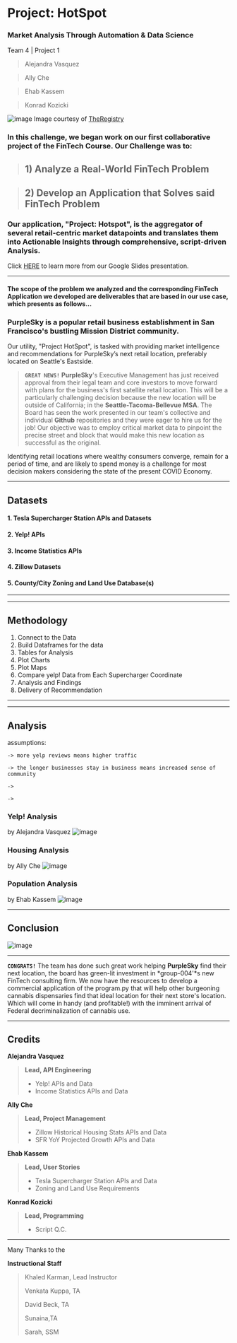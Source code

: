 # Project: HotSpot
### Market Analysis Through Automation & Data Science

Team 4 | Project 1
>Alejandra Vasquez 

>Ally Che

>Ehab Kassem

>Konrad Kozicki

![image](https://i1.wp.com/news.theregistryps.com/wp-content/uploads/2018/07/Eastside.jpeg?fit=1000%2C548&ssl=1) Image courtesy of [TheRegistry](https://news.theregistryps.com/) 

### In this challenge, we began work on our first collaborative project of the FinTech Course. Our Challenge was to: 
>  ## 1) Analyze a Real-World FinTech Problem

> ## 2) Develop an Application that Solves said FinTech Problem 

### Our application, "Project: Hotspot", is the aggregator of several retail-centric market datapoints and translates them into Actionable Insights through comprehensive, script-driven Analysis. 

Click [HERE](https://github.com/sfkonrad/004.01-proj-group4/blob/konrad/M8_Challenge_Submission/Documentation/Group%204%20Project%20Presentation.pdf) to learn more from our Google Slides presentation.

---

#### The scope of the problem we analyzed and the corresponding FinTech Application we developed are deliverables that are based in our use case, which presents as follows...


### **PurpleSky** is a popular retail business establishment in San Francisco's bustling Mission District community.

Our utility, "Project HotSpot", is tasked with providing market intelligence and recommendations for PurpleSky’s next retail location, preferably located on Seattle's Eastside.

> **`GREAT NEWS!`** **PurpleSky**'s Executive Management has just received approval from their legal team and core investors to move forward with plans for the business's first satellite retail location. This will be a particularly challenging decision because the new location will be outside of California; in the **Seattle-Tacoma-Bellevue MSA**. The Board has seen the work presented in our team's collective and individual **Github** repositories and they were eager to hire us for the job! Our objective was to employ critical market data to pinpoint the precise street and block that would make this new location as successful as the original.

Identifying retail locations where wealthy consumers converge, remain for a period of time, and are likely to spend money is a challenge for most decision makers considering the state of the present COVID Economy.

---

## Datasets

#### 1. **Tesla Supercharger Station APIs and Datasets**
#### 2. **Yelp! APIs**
#### 3. **Income Statistics APIs**
#### 4. **Zillow Datasets**
#### 5. **County/City Zoning and Land Use Database(s)**

---



---
## Methodology

1. Connect to the Data 
2. Build Dataframes for the data 
3. Tables for Analysis
4. Plot Charts
5. Plot Maps
6. Compare yelp! Data from Each Supercharger Coordinate 
7. Analysis and Findings 
8. Delivery of Recommendation

---
---
## Analysis


assumptions:
    
    -> more yelp reviews means higher traffic
    
    -> the longer businesses stay in business means increased sense of community
    
    -> 
    
    -> 

### Yelp! Analysis 
 by Alejandra Vasquez
![image](https://github.com/sfkonrad/004.01-proj-group4/blob/konrad/M8_Challenge_Submission/Documentation/Images/SharedScreenshot_yelpchart_01.jpg)



### Housing Analysis 
 by Ally Che
![image](https://github.com/sfkonrad/004.01-proj-group4/blob/konrad/M8_Challenge_Submission/Documentation/Images/SharedScreenshot_ZillowChart_01.jpg)



### Population Analysis 
 by Ehab Kassem
![image](https://github.com/sfkonrad/004.01-proj-group4/blob/main/M8_Challenge_Submission/Documentation/Images/SharedScreenshot_RedmondPopChart_01.jpg)



---
## Conclusion

![image](https://github.com/sfkonrad/004.01-proj-group4/blob/konrad/M8_Challenge_Submission/Documentation/Images/SharedScreenshot_Recommendation_01.jpg)

---

**`CONGRATS!`** The team has done such great work helping **PurpleSky** find their next location, the board has green-lit investment in *group-004'*s new FinTech consulting firm. We now have the resources to develop a commercial application of the program.py that will help other burgeoning cannabis dispensaries find that ideal location for their next store's location. Which will come in handy (and profitable!) with the imminent arrival of Federal decriminalization of cannabis use.

---
## Credits 

**Alejandra Vasquez**
> **Lead, API Engineering**
> - Yelp! APIs and Data
> - Income Statistics APIs and Data


**Ally Che**
> **Lead, Project Management**
> - Zillow Historical Housing Stats APIs and Data
> - SFR YoY Projected Growth APIs and Data


**Ehab Kassem**
> **Lead, User Stories**
> - Tesla Supercharger Station APIs and Data
> - Zoning and Land Use Requirements


**Konrad Kozicki**
> **Lead, Programming**
> - Script Q.C.



---
Many Thanks to the

**Instructional Staff**
> Khaled Karman, Lead Instructor 
>
> Venkata Kuppa, TA
>
> David Beck, TA 
>
> Sunaina,TA
>
> Sarah, SSM



